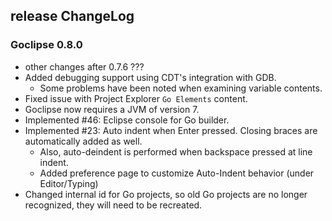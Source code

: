 ## release ChangeLog

### Goclipse 0.8.0
 * other changes after 0.7.6 ???
 * Added debugging support using CDT's integration with GDB.
   * Some problems have been noted when examining variable contents.
 * Fixed issue with Project Explorer `Go Elements` content.
 * Goclipse now requires a JVM of version 7. 
 * Implemented #46: Eclipse console for Go builder.
 * Implemented #23: Auto indent when Enter pressed. Closing braces are automatically added as well.
   * Also, auto-deindent is performed when backspace pressed at line indent.
   * Added preference page to customize Auto-Indent behavior (under Editor/Typing)
 * Changed internal id for Go projects, so old Go projects are no longer recognized, they will need to be recreated.